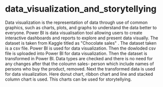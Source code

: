 # data_visualization_and_storytellying
Data visualization is the representation of data through use of common graphics, such as charts, plots, and graphs to understand the data better to everyone. Power BI is data visualisation tool allowing users to create interactive dashboards and reports to explore and present data visually.
The dataset is taken from Kaggle titled as "Chocolate sales" .
The dataset taken is a csv file.
Power BI is used for data visualization.
Then the dowloded csv file is uploaded into Power BI for data visualization.
Then the dataset is transformed in Power BI.
Data types are checked and there is no need for any changes after that the coloumn sales- person which include names of persons who buy the product, removed.
Next the transformed data is used for data visualization.
Here donut chart, ribbon chart and line and stacked column chart is used.
This charts can be used for storytellying.
